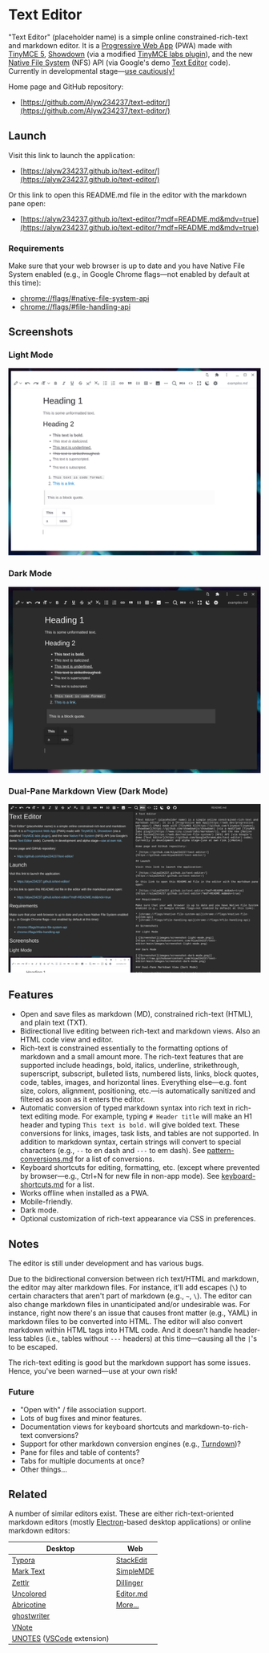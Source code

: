 # Text Editor

"Text Editor" (placeholder name) is a simple online constrained-rich-text and markdown editor. It is a [Progressive Web App](https://web.dev/progressive-web-apps/) (PWA) made with [TinyMCE 5](https://github.com/tinymce/tinymce), [Showdown](https://github.com/showdownjs/showdown) (via a modified [TinyMCE labs plugin](https://www.tiny.cloud/labs/markdown/)), and the new [Native File System](https://web.dev/native-file-system/) (NFS) API (via Google's demo [Text Editor](https://github.com/GoogleChromeLabs/text-editor) code). Currently in developmental stage—[use cautiously!](#Notes)

Home page and GitHub repository:

* [https://github.com/Alyw234237/text-editor/](https://github.com/Alyw234237/text-editor/)

## Launch

Visit this link to launch the application:

* [https://alyw234237.github.io/text-editor/](https://alyw234237.github.io/text-editor/)

Or this link to open this README.md file in the editor with the markdown pane open:

* [https://alyw234237.github.io/text-editor/?mdf=README.md&mdv=true](https://alyw234237.github.io/text-editor/?mdf=README.md&mdv=true)

### Requirements

Make sure that your web browser is up to date and you have Native File System enabled (e.g., in Google Chrome flags—not enabled by default at this time):

* [chrome://flags/#native-file-system-api](chrome://flags/#native-file-system-api)
* [chrome://flags/#file-handling-api](chrome://flags/#file-handling-api)

## Screenshots

### Light Mode

[![Screenshot](images/screenshot-light-mode.png)](https://raw.githubusercontent.com/Alyw234237/text-editor/main/images/screenshot-light-mode.png)

### Dark Mode

[![Screenshot](images/screenshot-dark-mode.png)](https://raw.githubusercontent.com/Alyw234237/text-editor/main/images/screenshot-dark-mode.png)

### Dual-Pane Markdown View (Dark Mode)

[![Screenshot](images/screenshot-markdown.png)](https://raw.githubusercontent.com/Alyw234237/text-editor/main/images/screenshot-markdown.png)

## Features

* Open and save files as markdown (MD), constrained rich-text (HTML), and plain text (TXT).
* Bidirectional live editing between rich-text and markdown views. Also an HTML code view and editor.
* Rich-text is constrained essentially to the formatting options of markdown and a small amount more. The rich-text features that are supported include headings, bold, italics, underline, strikethrough, superscript, subscript, bulleted lists, numbered lists, links, block quotes, code, tables, images, and horizontal lines. Everything else—e.g. font size, colors, alignment, positioning, etc.—is automatically sanitized and filtered as soon as it enters the editor.
* Automatic conversion of typed markdown syntax into rich text in rich-text editing mode. For example, typing `# Header title` will make an H1 header and typing `This text is bold.` will give bolded text. These conversions for links, images, task lists, and tables are not supported. In addition to markdown syntax, certain strings will convert to special characters (e.g., `--` to en dash and `---` to em dash). See [pattern-conversions.md](docs/pattern-conversions.md) for a list of conversions.
* Keyboard shortcuts for editing, formatting, etc. (except where prevented by browser—e.g., Ctrl+N for new file in non-app mode). See [keyboard-shortcuts.md](docs/keyboard-shortcuts.md) for a list.
* Works offline when installed as a PWA.
* Mobile-friendly.
* Dark mode.
* Optional customization of rich-text appearance via CSS in preferences.

## Notes

The editor is still under development and has various bugs.

Due to the bidirectional conversion between rich text/HTML and markdown, the editor may alter markdown files. For instance, it'll add escapes (`\`) to certain characters that aren't part of markdown (e.g., `~`, `\`). The editor can also change markdown files in unanticipated and/or undesirable was. For instance, right now there's an issue that causes front matter (e.g., YAML) in markdown files to be converted into HTML. The editor will also convert markdown within HTML tags into HTML code. And it doesn't handle header-less tables (i.e., tables without `---` headers) at this time—causing all the `|`'s to be escaped.

The rich-text editing is good but the markdown support has some issues. Hence, you've been warned—use at your own risk!

### Future

* "Open with" / file association support.
* Lots of bug fixes and minor features.
* Documentation views for keyboard shortcuts and markdown-to-rich-text conversions?
* Support for other markdown conversion engines (e.g., [Turndown](https://github.com/laurent22/joplin-turndown))?
* Pane for files and table of contents?
* Tabs for multiple documents at once?
* Other things...

## Related

A number of similar editors exist. These are either rich-text-oriented markdown editors (mostly [Electron](https://www.electronjs.org/)-based desktop applications) or online markdown editors:

| Desktop | Web |
| --- | --- |
| [Typora](https://typora.io/) | [StackEdit](https://stackedit.io/) |
| [Mark Text](https://github.com/marktext/marktext) | [SimpleMDE](https://simplemde.com/) |
| [Zettlr](https://github.com/Zettlr/Zettlr) | [Dillinger](https://dillinger.io/) |
| [Uncolored](https://github.com/n457/Uncolored) | [Editor.md](http://editor.md/) |
| [Abricotine](http://abricotine.brrd.fr/) | [More...](https://www.webfx.com/blog/web-design/online-markdown-editors/) |
| [ghostwriter](https://wereturtle.github.io/ghostwriter/) |  |
| [VNote](https://github.com/tamlok/vnote) |  |
| [UNOTES](https://marketplace.visualstudio.com/items?itemName=ryanmcalister.Unotes) ([VSCode](https://github.com/microsoft/vscode) extension) |

<!--## Support

If you like this application, consider [buying Aly W. a cup of boba tea](https://www.buymeacoffee.com/alyw234237). 🧋-->

